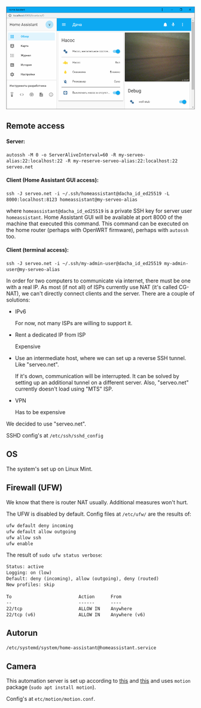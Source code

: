 ![UI Screenshot](ui_screenshot.png)

## Remote access
#### Server:
```
autossh -M 0 -o ServerAliveInterval=60 -R my-serveo-alias:22:localhost:22 -R my-reserve-serveo-alias:22:localhost:22 serveo.net
```
#### Client (Home Assistant GUI access):
```
ssh -J serveo.net -i ~/.ssh/homeassistant@dacha_id_ed25519 -L 8000:localhost:8123 homeassistant@my-serveo-alias
```
where `homeassistant@dacha_id_ed25519` is a private SSH key for server user `homeassistant`.
Home Assistant GUI will be available at port 8000 of the machine that executed this command.
This command can be executed on the home router (perhaps with OpenWRT firmware), perhaps with `autossh` too.

#### Client (terminal access):
```
ssh -J serveo.net -i ~/.ssh/my-admin-user@dacha_id_ed25519 my-admin-user@my-serveo-alias
```

In order for two computers to communicate via internet, there must be one with a real IP. As most (if not all) of ISPs currently use NAT (it's called CG-NAT), we can't directly connect clients and the server.
There are a couple of solutions:
- IPv6

    For now, not many ISPs are willing to support it.
- Rent a dedicated IP from ISP

    Expensive
- Use an intermediate host, where we can set up a reverse SSH tunnel. Like "serveo.net".

    If it's down, communication will be interrupted. It can be solved by setting up an additional tunnel on a different server.
    Also, "serveo.net" currently doesn't load using "MTS" ISP.
- VPN

    Has to be expensive

We decided to use "serveo.net".

SSHD config's at `/etc/ssh/sshd_config`

## OS
The system's set up on Linux Mint.

## Firewall (UFW)
We know that there is router NAT usually. Additional measures won't hurt.

The UFW is disabled by default. Config files at `/etc/ufw/` are the results of:

```
ufw default deny incoming
ufw default allow outgoing
ufw allow ssh
ufw enable
```

The result of `sudo ufw status verbose`:
```
Status: active
Logging: on (low)
Default: deny (incoming), allow (outgoing), deny (routed)
New profiles: skip

To                         Action      From
--                         ------      ----
22/tcp                     ALLOW IN    Anywhere
22/tcp (v6)                ALLOW IN    Anywhere (v6)
```

## Autorun
`/etc/systemd/system/home-assistant@homeassistant.service`

## Camera
This automation server is set up according to [this](https://www.home-assistant.io/blog/2016/06/23/usb-webcams-and-home-assistant/) and [this](https://www.home-assistant.io/components/camera/) and uses `motion` package (`sudo apt install motion`).

Config's at `etc/motion/motion.conf`.
